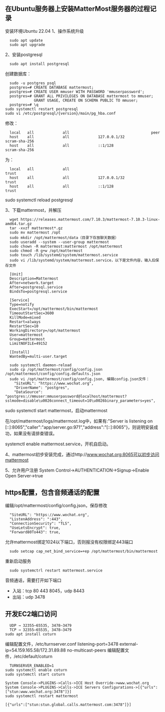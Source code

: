 ## 在Ubuntu服务器上安装MatterMost服务器的过程记录

安装环境Ubuntu 22.04
1、操作系统升级
```
  sudo apt update
  sudo apt upgrade
```
2、安装postgresql
```
  sudo apt install postgresql
```
  创建数据库：
  ```
    sudo -u postgres psql
    postgres=# CREATE DATABASE mattermost;
    postgres=# CREATE USER mmuser WITH PASSWORD 'mmuserpassword';
    postgres=# GRANT ALL PRIVILEGES ON DATABASE mattermost to mmuser;
               GRANT USAGE, CREATE ON SCHEMA PUBLIC TO mmuser;
    postgres=# \q
  sudo systemctl restart postgresql
  sudo vi /etc/postgresql/{version}/main/pg_hba.conf
```
  修改：
  ```
    local   all             all                                     peer
    host    all             all             127.0.0.1/32            scram-sha-256
    host    all             all             ::1/128                 scram-sha-256
```
  为：
  ```
    local   all             all                                     trust
    host    all             all             127.0.0.1/32            trust
    host    all             all             ::1/128                 trust
```
  sudo systemctl reload postgresql

3、下载mattermost，并解压
```
  wget https://releases.mattermost.com/7.10.3/mattermost-7.10.3-linux-amd64.tar.gz
  tar -xvzf mattermost*.gz
  sudo mv mattermost /opt
  sudo mkdir /opt/mattermost/data（目录下存放聊天数据）
  sudo useradd --system --user-group mattermost
  sudo chown -R mattermost:mattermost /opt/mattermost
  sudo chmod -R g+w /opt/mattermost
  sudo touch /lib/systemd/system/mattermost.service
  sudo vi /lib/systemd/system/mattermost.service，以下是文件内容，输入后保存文件

  [Unit]
  Description=Mattermost
  After=network.target
  After=postgresql.service
  BindsTo=postgresql.service

  [Service]
  Type=notify
  ExecStart=/opt/mattermost/bin/mattermost
  TimeoutStartSec=3600
  KillMode=mixed
  Restart=always
  RestartSec=10
  WorkingDirectory=/opt/mattermost
  User=mattermost
  Group=mattermost
  LimitNOFILE=49152

  [Install]
  WantedBy=multi-user.target

  sudo systemctl daemon-reload
  sudo cp /opt/mattermost/config/config.json /opt/mattermost/config/config.defaults.json
  sudo vi /opt/mattermost/config/config.json, 编辑config.json文件：
    "SiteURL": "https://www.wochat.org",
    "DriverName": "postgres",
    "DataSource": "postgres://mmuser:mmuserpassword@localhost/mattermost?sslmode=disable\u0026connect_timeout=10\u0026binary_parameters=yes",
```
  sudo systemctl start mattermost，启动mattermost
  
  在/opt/mattermost/logs/mattermost.log中，如果有:"Server is listening on [::]:8065","caller":"app/server.go:971","address":"[::]:8065"}，则说明安装成功，如果没有请排查错误。
  
  systemctl enable mattermost.service，开机自启动。

4、mattermost初步安装完成，通过http://www.wochat.org:8065可以初步访问mattermost

5、允许用户注册
  System Control->AUTHENTICATION->Signup->Enable Open Server->true
  
## https配置，包含音频通话的配置

编辑/opt/mattermost/config/config.json，保存修改
```
  "SiteURL": "https://www.wochat.org",
  "ListenAddress": ":443",
  "ConnectionSecurity": "TLS",
  "UseLetsEncrypt": true,
  "Forward80To443": true,
```
允许mattermost绑定1024以下端口，否则报没有权限绑定443端口
```
  sudo setcap cap_net_bind_service=+ep /opt/mattermost/bin/mattermost
```
重新启动服务
```
  sudo systemctrl restart mattermost.service
```
音频通话，需要打开如下端口
- 入站：tcp 80 443 8045，udp 8443
- 出站：udp 3478


## 开发EC2端口访问
```
  UDP → 32355–65535, 3478–3479
  TCP → 32355–65535, 3478–3479
sudo apt install coturn
```
编辑配置文件，/etc/turnserver.conf
  listening-port=3478
  external-ip=54.159.165.58/172.31.89.88
  no-multicast-peers
编辑配置文件，/etc/default/coturn
```
  TURNSERVER_ENABLED=1
sudo systemctl enable coturn
sudo systemctl start coturn

System Console->PLUGINS->Calls->ICE Host Override->www.wochat.org
System Console->PLUGINS->Calls->ICE Servers Configurations->[{"urls":["stun:www.wochat.org:3478"]}]
sudo systemctl restart mattermost

[{"urls":["stun:stun.global.calls.mattermost.com:3478"]}]
```
